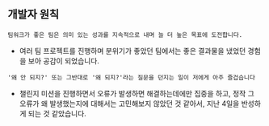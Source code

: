 ## 개발자 원칙

`팀워크가 좋은 팀은 의미 있는 성과를 지속적으로 내며 늘 더 높은 목표에 도전합니다.`
- 여러 팀 프로젝트를 진행하며 분위기가 좋았던 팀에서는 좋은 결과물을 냈었던 경험을 보아 공감이 되었습니다.

`'왜 안 되지?' 또는 그반대로 '왜 되지?'라는 질문을 던지는 일이 저에게 아주 즐겁습니다`
- 챌린지 미션을 진행하면서 오류가 발생하면 해결하는데에만 집중을 하고, 정작 그 오류가 왜 발생했는지에 대해서는 고민해보지 않았던 것 같아서, 지난 4일을 반성하게 되는 것 같았습니다.